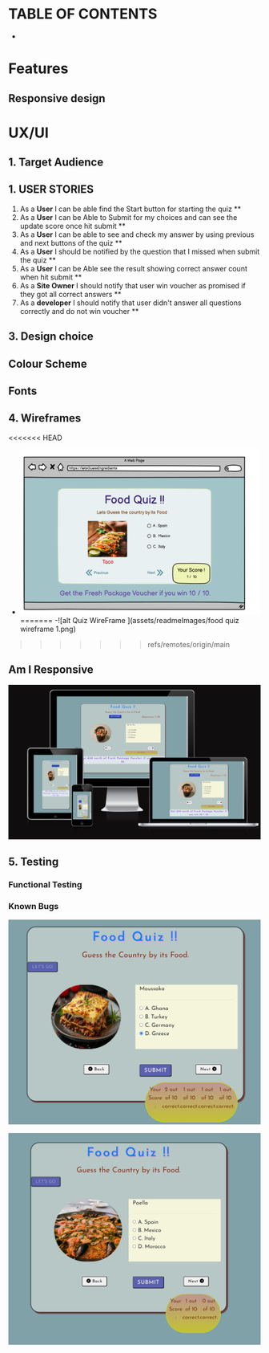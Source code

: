 # TABLE OF CONTENTS


 - 

# Features


## Responsive design



# UX/UI

## 1. Target Audience


## 1. USER STORIES
1. As a **User** I can be able find the Start button for starting the quiz **
2. As a **User** I can be Able to Submit for my choices and can see the update score once hit submit **
3. As a **User** I can be able to see and check my answer by using previous and next buttons of the quiz **
4. As a **User** I should be notified by the question that I missed when submit the quiz **
5. As a **User** I can be Able see the result showing correct answer count when hit submit **
6. As a **Site Owner** I should notify that user win voucher as promised if they got all correct answers **
7. As a **developer** I should notify that user didn't answer all questions correctly and do not win voucher **



## 3. Design choice



## Colour Scheme



## Fonts


 
 ## 4. Wireframes
    
<<<<<<< HEAD
  -	![alt Quiz WireFrame](assets/documentation/readmeImages/quizWireframe.png)
=======
  -![alt Quiz WireFrame ](assets/readmeImages/food quiz wireframe 1.png)
>>>>>>> refs/remotes/origin/main


  ## Am I Responsive
   
![alt Am I Responsive](assets/documentation/readmeImages/amIResponsive.png)
## 5. Testing


### Functional Testing



### Known Bugs

![alt Am I Responsive](assets/documentation/readmeImages/knownBug2.png)

![alt Am I Responsive](assets/documentation/readmeImages/knownBug1.png)
